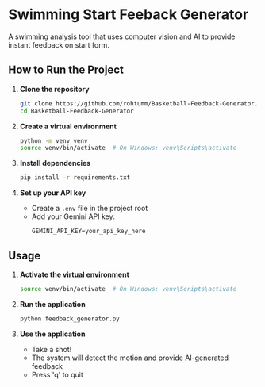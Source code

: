 # Swimming Start Feeback Generator

A swimming analysis tool that uses computer vision and AI to provide instant feedback on start form.


## How to Run the Project

1. **Clone the repository**
   ```bash
   git clone https://github.com/rohtumm/Basketball-Feedback-Generator.git
   cd Basketball-Feedback-Generator
   ```

2. **Create a virtual environment**
   ```bash
   python -m venv venv
   source venv/bin/activate  # On Windows: venv\Scripts\activate
   ```

3. **Install dependencies**
   ```bash
   pip install -r requirements.txt
   ```

4. **Set up your API key**
   - Create a `.env` file in the project root
   - Add your Gemini API key:
     ```
     GEMINI_API_KEY=your_api_key_here
     ```

## Usage

1. **Activate the virtual environment**
   ```bash
   source venv/bin/activate  # On Windows: venv\Scripts\activate
   ```

2. **Run the application**
   ```bash
   python feedback_generator.py
   ```

3. **Use the application**
   - Take a shot!
   - The system will detect the motion and provide AI-generated feedback
   - Press 'q' to quit